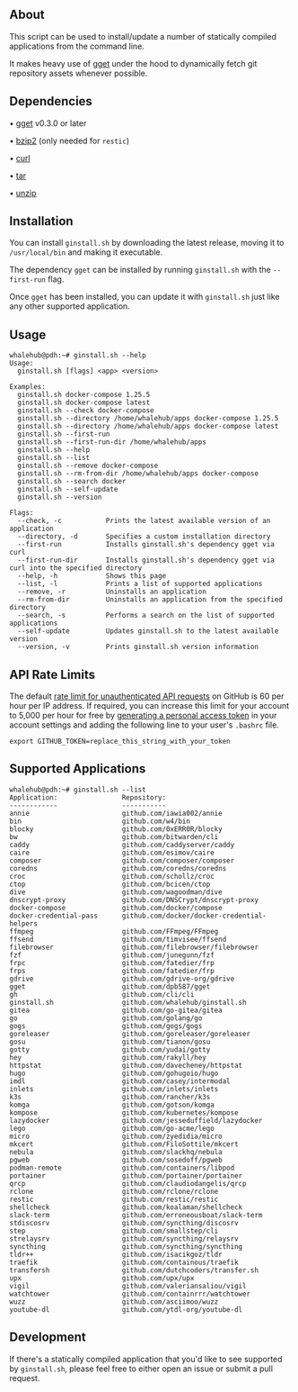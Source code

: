 ## About
This script can be used to install/update a number of statically compiled applications from the command line.

It makes heavy use of [gget](https://github.com/dpb587/gget) under the hood to dynamically fetch git repository assets whenever possible.

## Dependencies

• [gget](https://github.com/dpb587/gget) v0.3.0 or later

• [bzip2](https://packages.debian.org/buster/bzip2) (only needed for `restic`)

• [curl](https://packages.debian.org/buster/curl)

• [tar](https://packages.debian.org/buster/tar)

• [unzip](https://packages.debian.org/buster/unzip)

## Installation

You can install `ginstall.sh` by downloading the latest release, moving it to `/usr/local/bin` and making it executable.

The dependency `gget` can be installed by running `ginstall.sh` with the `--first-run` flag.

Once `gget` has been installed, you can update it with `ginstall.sh` just like any other supported application.

## Usage

```
whalehub@pdh:~# ginstall.sh --help
Usage:
  ginstall.sh [flags] <app> <version>

Examples:
  ginstall.sh docker-compose 1.25.5
  ginstall.sh docker-compose latest
  ginstall.sh --check docker-compose
  ginstall.sh --directory /home/whalehub/apps docker-compose 1.25.5
  ginstall.sh --directory /home/whalehub/apps docker-compose latest
  ginstall.sh --first-run
  ginstall.sh --first-run-dir /home/whalehub/apps
  ginstall.sh --help
  ginstall.sh --list
  ginstall.sh --remove docker-compose
  ginstall.sh --rm-from-dir /home/whalehub/apps docker-compose
  ginstall.sh --search docker
  ginstall.sh --self-update
  ginstall.sh --version

Flags:
  --check, -c           Prints the latest available version of an application
  --directory, -d       Specifies a custom installation directory
  --first-run           Installs ginstall.sh's dependency gget via curl
  --first-run-dir       Installs ginstall.sh's dependency gget via curl into the specified directory
  --help, -h            Shows this page
  --list, -l            Prints a list of supported applications
  --remove, -r          Uninstalls an application
  --rm-from-dir         Uninstalls an application from the specified directory
  --search, -s          Performs a search on the list of supported applications
  --self-update         Updates ginstall.sh to the latest available version
  --version, -v         Prints ginstall.sh version information
```

## API Rate Limits

The default [rate limit for unauthenticated API requests](https://developer.github.com/v3/#rate-limiting) on GitHub is 60 per hour per IP address. If required, you can increase this limit for your account to 5,000 per hour for free by [generating a personal access token](https://github.com/settings/tokens) in your account settings and adding the following line to your user's `.bashrc` file.

```
export GITHUB_TOKEN=replace_this_string_with_your_token
```

## Supported Applications

```
whalehub@pdh:~# ginstall.sh --list
Application:                Repository:
------------                -----------
annie                       github.com/iawia002/annie
bin                         github.com/w4/bin
blocky                      github.com/0xERR0R/blocky
bw                          github.com/bitwarden/cli
caddy                       github.com/caddyserver/caddy
caire                       github.com/esimov/caire
composer                    github.com/composer/composer
coredns                     github.com/coredns/coredns
croc                        github.com/schollz/croc
ctop                        github.com/bcicen/ctop
dive                        github.com/wagoodman/dive
dnscrypt-proxy              github.com/DNSCrypt/dnscrypt-proxy
docker-compose              github.com/docker/compose
docker-credential-pass      github.com/docker/docker-credential-helpers
ffmpeg                      github.com/FFmpeg/FFmpeg
ffsend                      github.com/timvisee/ffsend
filebrowser                 github.com/filebrowser/filebrowser
fzf                         github.com/junegunn/fzf
frpc                        github.com/fatedier/frp
frps                        github.com/fatedier/frp
gdrive                      github.com/gdrive-org/gdrive
gget                        github.com/dpb587/gget
gh                          github.com/cli/cli
ginstall.sh                 github.com/whalehub/ginstall.sh
gitea                       github.com/go-gitea/gitea
go                          github.com/golang/go
gogs                        github.com/gogs/gogs
goreleaser                  github.com/goreleaser/goreleaser
gosu                        github.com/tianon/gosu
gotty                       github.com/yudai/gotty
hey                         github.com/rakyll/hey
httpstat                    github.com/davecheney/httpstat
hugo                        github.com/gohugoio/hugo
imdl                        github.com/casey/intermodal
inlets                      github.com/inlets/inlets
k3s                         github.com/rancher/k3s
komga                       github.com/gotson/komga
kompose                     github.com/kubernetes/kompose
lazydocker                  github.com/jesseduffield/lazydocker
lego                        github.com/go-acme/lego
micro                       github.com/zyedidia/micro
mkcert                      github.com/FiloSottile/mkcert
nebula                      github.com/slackhq/nebula
pgweb                       github.com/sosedoff/pgweb
podman-remote               github.com/containers/libpod
portainer                   github.com/portainer/portainer
qrcp                        github.com/claudiodangelis/qrcp
rclone                      github.com/rclone/rclone
restic                      github.com/restic/restic
shellcheck                  github.com/koalaman/shellcheck
slack-term                  github.com/erroneousboat/slack-term
stdiscosrv                  github.com/syncthing/discosrv
step                        github.com/smallstep/cli
strelaysrv                  github.com/syncthing/relaysrv
syncthing                   github.com/syncthing/syncthing
tldr++                      github.com/isacikgoz/tldr
traefik                     github.com/containous/traefik
transfersh                  github.com/dutchcoders/transfer.sh
upx                         github.com/upx/upx
vigil                       github.com/valeriansaliou/vigil
watchtower                  github.com/containrrr/watchtower
wuzz                        github.com/asciimoo/wuzz
youtube-dl                  github.com/ytdl-org/youtube-dl
```

## Development

If there's a statically compiled application that you'd like to see supported by `ginstall.sh`, please feel free to either open an issue or submit a pull request.
